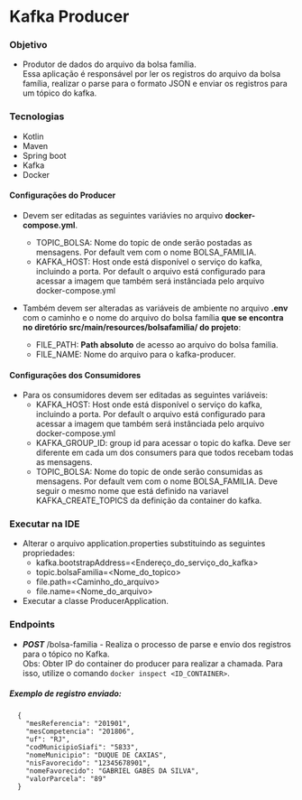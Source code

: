 # Kafka Producer
### Objetivo
- Produtor de dados do arquivo da bolsa família.  
Essa aplicação é responsável por ler os registros do arquivo da bolsa família, realizar o parse para o formato JSON
e enviar os registros para um tópico do kafka.

### Tecnologias
- Kotlin
- Maven
- Spring boot
- Kafka
- Docker

#### Configurações do Producer
- Devem ser editadas as seguintes variávies no arquivo **docker-compose.yml**. 
    - TOPIC_BOLSA: Nome do topic de onde serão postadas as mensagens. Por default vem com o nome BOLSA_FAMILIA.
    - KAFKA_HOST: Host onde está disponível o serviço do kafka, incluindo a porta. Por default o arquivo está configurado para acessar a imagem que também será instânciada pelo arquivo docker-compose.yml

- Também devem ser alteradas as variáveis de ambiente no arquivo **.env** com o caminho e o nome do arquivo do bolsa família **que se encontra no diretório src/main/resources/bolsafamilia/ do projeto**:
    - FILE_PATH: **Path absoluto** de acesso ao arquivo do bolsa familia.
    - FILE_NAME: Nome do arquivo para o kafka-producer.

#### Configurações dos Consumidores
- Para os consumidores devem ser editadas as seguintes variáveis: 
    - KAFKA_HOST: Host onde está disponível o serviço do kafka, incluindo a porta. Por default o arquivo está configurado para acessar a imagem que também será instânciada pelo arquivo docker-compose.yml
    - KAFKA_GROUP_ID: group id para acessar o topic do kafka. Deve ser diferente em cada um dos consumers para que todos recebam todas as mensagens.
    - TOPIC_BOLSA: Nome do topic de onde serão consumidas as mensagens. Por default vem com o nome BOLSA_FAMILIA. Deve seguir o mesmo nome que está definido na variavel KAFKA_CREATE_TOPICS da definição da container do kafka.


### Executar na IDE

- Alterar o arquivo application.properties substituindo as seguintes propriedades:   
    - kafka.bootstrapAddress=<Endereço_do_serviço_do_kafka>  
    - topic.bolsaFamilia=<Nome_do_topico>   
    - file.path=<Caminho_do_arquivo>   
    - file.name=<Nome_do_arquivo>
- Executar a classe ProducerApplication.

### Endpoints

- ***POST*** /bolsa-familia - Realiza o processo de parse e envio dos registros para o tópico no Kafka.    
Obs: Obter IP do container do producer para realizar a chamada. Para isso, utilize o comando `docker inspect <ID_CONTAINER>`.

##### Exemplo de registro enviado:

      {
        "mesReferencia": "201901",
        "mesCompetencia": "201806",
        "uf": "RJ",
        "codMunicipioSiafi": "5833",
        "nomeMunicipio": "DUQUE DE CAXIAS",
        "nisFavorecido": "12345678901",
        "nomeFavorecido": "GABRIEL GABES DA SILVA",
        "valorParcela": "89"
      }
    
